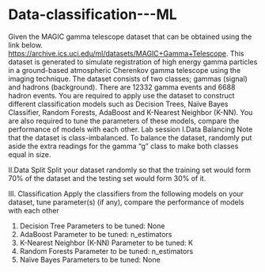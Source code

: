 # Data-classification---ML
Given the MAGIC gamma telescope dataset that can be obtained using the link below.
https://archive.ics.uci.edu/ml/datasets/MAGIC+Gamma+Telescope. This dataset is generated to simulate
registration of high energy gamma particles in a ground-based atmospheric Cherenkov gamma telescope using
the imaging technique. The dataset consists of two classes; gammas (signal) and hadrons (background). There
are 12332 gamma events and 6688 hadron events. You are required to apply use the dataset to construct
different classification models such as Decision Trees, Naïve Bayes Classifier, Random Forests, AdaBoost
and K-Nearest Neighbor (K-NN). You are also required to tune the parameters of these models, compare the
performance of models with each other.
Lab session
I.Data Balancing
Note that the dataset is class-imbalanced. To balance the dataset, randomly put aside the extra readings for
the gamma “g” class to make both classes equal in size.

II.Data Split
Split your dataset randomly so that the training set would form 70% of the dataset and the testing set would
form 30% of it.

III. Classification
Apply the classifiers from the following models on your dataset, tune parameter(s) (if any), compare the
performance of models with each other

1. Decision Tree
Parameters to be tuned: None
2. AdaBoost
Parameter to be tuned: n_estimators
3. K-Nearest Neighbor (K-NN)
Parameter to be tuned: K
4. Random Forests
Parameter to be tuned: n_estimators
5. Naïve Bayes
Parameters to be tuned: None

